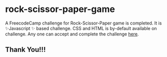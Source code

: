 # rock-scissor-paper-game
A FreecodeCamp challenge for Rock-Scissor-Paper game is completed.
It is ✨Javascript ✨ based challenge. CSS and HTML is by-default available on challenge.
Any one can accept and complete the challenge [here](https://www.freecodecamp.org/learn/javascript-algorithms-and-data-structures-v8/review-dom-manipulation-by-building-a-rock-paper-scissors-game/).
## Thank You!!!

